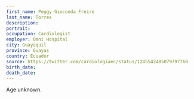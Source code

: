 ```yaml
---
first_name: Peggy Gioconda Freire
last_name: Torres
description: 
portrait: 
occupation: Cardiologist
employer: Omni Hospital
city: Guayaquil
province: Guayas
country: Ecuador
source: https://twitter.com/cardiologiaec/status/1245542485079797760
birth_date: 
death_date: 
---
```


Age unknown.